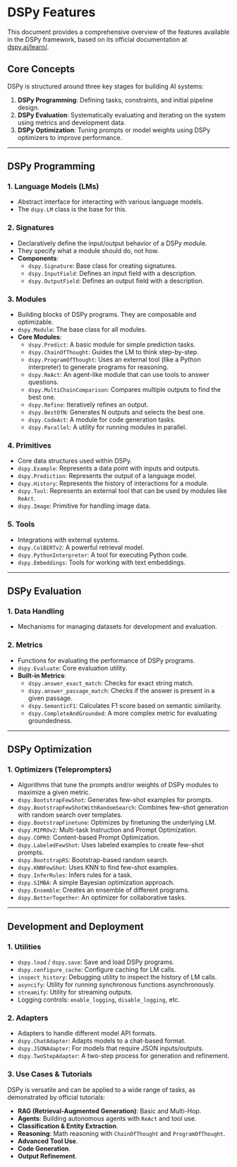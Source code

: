 # DSPy Features

This document provides a comprehensive overview of the features available in the DSPy framework, based on its official documentation at [dspy.ai/learn/](https://dspy.ai/learn/).

## Core Concepts

DSPy is structured around three key stages for building AI systems:

1.  **DSPy Programming**: Defining tasks, constraints, and initial pipeline design.
2.  **DSPy Evaluation**: Systematically evaluating and iterating on the system using metrics and development data.
3.  **DSPy Optimization**: Tuning prompts or model weights using DSPy optimizers to improve performance.

---

## DSPy Programming

### 1. Language Models (LMs)

-   Abstract interface for interacting with various language models.
-   The `dspy.LM` class is the base for this.

### 2. Signatures

-   Declaratively define the input/output behavior of a DSPy module.
-   They specify what a module should do, not how.
-   **Components**:
    -   `dspy.Signature`: Base class for creating signatures.
    -   `dspy.InputField`: Defines an input field with a description.
    -   `dspy.OutputField`: Defines an output field with a description.

### 3. Modules

-   Building blocks of DSPy programs. They are composable and optimizable.
-   `dspy.Module`: The base class for all modules.
-   **Core Modules**:
    -   `dspy.Predict`: A basic module for simple prediction tasks.
    -   `dspy.ChainOfThought`: Guides the LM to think step-by-step.
    -   `dspy.ProgramOfThought`: Uses an external tool (like a Python interpreter) to generate programs for reasoning.
    -   `dspy.ReAct`: An agent-like module that can use tools to answer questions.
    -   `dspy.MultiChainComparison`: Compares multiple outputs to find the best one.
    -   `dspy.Refine`: Iteratively refines an output.
    -   `dspy.BestOfN`: Generates N outputs and selects the best one.
    -   `dspy.CodeAct`: A module for code generation tasks.
    -   `dspy.Parallel`: A utility for running modules in parallel.

### 4. Primitives

-   Core data structures used within DSPy.
-   `dspy.Example`: Represents a data point with inputs and outputs.
-   `dspy.Prediction`: Represents the output of a language model.
-   `dspy.History`: Represents the history of interactions for a module.
-   `dspy.Tool`: Represents an external tool that can be used by modules like `ReAct`.
-   `dspy.Image`: Primitive for handling image data.

### 5. Tools

-   Integrations with external systems.
-   `dspy.ColBERTv2`: A powerful retrieval model.
-   `dspy.PythonInterpreter`: A tool for executing Python code.
-   `dspy.Embeddings`: Tools for working with text embeddings.

---

## DSPy Evaluation

### 1. Data Handling

-   Mechanisms for managing datasets for development and evaluation.

### 2. Metrics

-   Functions for evaluating the performance of DSPy programs.
-   `dspy.Evaluate`: Core evaluation utility.
-   **Built-in Metrics**:
    -   `dspy.answer_exact_match`: Checks for exact string match.
    -   `dspy.answer_passage_match`: Checks if the answer is present in a given passage.
    -   `dspy.SemanticF1`: Calculates F1 score based on semantic similarity.
    -   `dspy.CompleteAndGrounded`: A more complex metric for evaluating groundedness.

---

## DSPy Optimization

### 1. Optimizers (Teleprompters)

-   Algorithms that tune the prompts and/or weights of DSPy modules to maximize a given metric.
-   `dspy.BootstrapFewShot`: Generates few-shot examples for prompts.
-   `dspy.BootstrapFewShotWithRandomSearch`: Combines few-shot generation with random search over templates.
-   `dspy.BootstrapFinetune`: Optimizes by finetuning the underlying LM.
-   `dspy.MIPROv2`: Multi-task Instruction and Prompt Optimization.
-   `dspy.COPRO`: Content-based Prompt Optimization.
-   `dspy.LabeledFewShot`: Uses labeled examples to create few-shot prompts.
-   `dspy.BootstrapRS`: Bootstrap-based random search.
-   `dspy.KNNFewShot`: Uses KNN to find few-shot examples.
-   `dspy.InferRules`: Infers rules for a task.
-   `dspy.SIMBA`: A simple Bayesian optimization approach.
-   `dspy.Ensemble`: Creates an ensemble of different programs.
-   `dspy.BetterTogether`: An optimizer for collaborative tasks.

---

## Development and Deployment

### 1. Utilities

-   `dspy.load` / `dspy.save`: Save and load DSPy programs.
-   `dspy.configure_cache`: Configure caching for LM calls.
-   `inspect_history`: Debugging utility to inspect the history of LM calls.
-   `asyncify`: Utility for running synchronous functions asynchronously.
-   `streamify`: Utility for streaming outputs.
-   Logging controls: `enable_logging`, `disable_logging`, etc.

### 2. Adapters

-   Adapters to handle different model API formats.
-   `dspy.ChatAdapter`: Adapts models to a chat-based format.
-   `dspy.JSONAdapter`: For models that require JSON inputs/outputs.
-   `dspy.TwoStepAdapter`: A two-step process for generation and refinement.

### 3. Use Cases & Tutorials

DSPy is versatile and can be applied to a wide range of tasks, as demonstrated by official tutorials:

-   **RAG (Retrieval-Augmented Generation)**: Basic and Multi-Hop.
-   **Agents**: Building autonomous agents with `ReAct` and tool use.
-   **Classification & Entity Extraction**.
-   **Reasoning**: Math reasoning with `ChainOfThought` and `ProgramOfThought`.
-   **Advanced Tool Use**.
-   **Code Generation**.
-   **Output Refinement**.